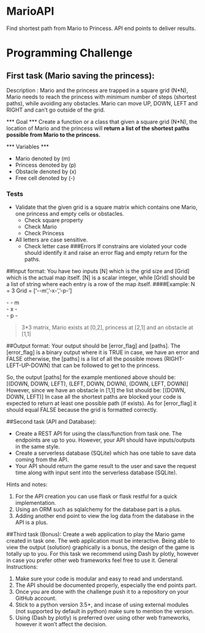 # MarioAPI
Find shortest path from Mario to Princess. API end points to deliver results. 


# Programming Challenge
## First task (Mario saving the princess):
Description : Mario and the princess are trapped in a square grid (N*N), Mario needs to reach the princess with minimum number of steps (shortest paths), while avoiding any obstacles. Mario can move UP, DOWN, LEFT and RIGHT and can’t go outside of the grid. 

*** Goal *** 
Create a function or a class that given a square grid (N*N), the location of Mario and the princess will **return a list of the shortest paths possible from Mario to the princess.**

*** Variables ***  
- Mario denoted by (m)
- Princess denoted by (p)
- Obstacle denoted by (x)
- Free cell denoted by (-)

### Tests
 - Validate that the given grid is a square matrix which contains one Mario, one princess and empty cells or obstacles. 
    * Check square property
    * Check Mario
    * Check Princess
 - All letters are case sensitive.
    * Check letter case
###Errors
If constrains are violated your code should identify it and raise an error flag and empty return for the paths.


##Input format:
You have two inputs [N] which is the grid size and [Grid] which is the actual map itself. [N] is a scalar integer, while [Grid] should be a list of string where each entry is a row of the map itself.
####Example:
N = 3
Grid = [‘--m’,’-x-’,’-p-’]

\- - m\
\- x -\
\- p -

> 3*3 matrix, Mario exists at [0,2], princess at [2,1] and an obstacle at [1,1]

##Output format:
Your output should be [error_flag] and [paths]. The [error_flag] is a binary output where it is TRUE in case, we have an error and FALSE otherwise, the [paths] is a list of all the possible moves (RIGHT-LEFT-UP-DOWN) that can be followed to get to the princess. 

So, the output [paths] for the example mentioned above should be:
    [(DOWN, DOWN, LEFT), (LEFT, DOWN, DOWN), (DOWN, LEFT, DOWN)]
However, since we have an obstacle in [1,1] the list should be:
[(DOWN, DOWN, LEFT)]
In case all the shortest paths are blocked your code is expected to return at least one possible path (if exists).
As for [error_flag] it should equal FALSE because the grid is formatted correctly.


##Second task (API and Database):
- Create a REST API for using the class/function from task one. The endpoints are up to you. However, your API should have inputs/outputs in the same style.
- Create a serverless database (SQLite) which has one table to save data coming from the API.
- Your API should return the game result to the user and save the request time along with input sent into the serverless database (SQLite).

Hints and notes:
1. For the API creation you can use flask or flask restful for a quick implementation.
2. Using an ORM such as sqlalchemy for the database part is a plus.
3. Adding another end point to view the log data from the database in the API is a plus.

##Third task (Bonus):
Create a web application to play the Mario game created in task one. The web application must be interactive. Being able to view the output (solution) graphically is a bonus, the design of the game is totally up to you. For this task we recommend using Dash by plotly, however in case you prefer other web frameworks feel free to use it.
General Instructions:
1. Make sure your code is modular and easy to read and understand.
2. The API should be documented properly, especially the end points part.
3. Once you are done with the challenge push it to a repository on your GitHub account.
4. Stick to a python version 3.5+, and incase of using external modules (not supported by default in python) make sure to mention the version.
5. Using (Dash by plotly) is preferred over using other web frameworks, however it won’t affect the decision.
